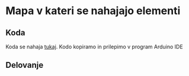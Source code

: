 # Mapa v kateri se nahajajo elementi
## Koda
Koda se nahaja [tukaj](JanUBenMpnakoda/JanUBenMpnakoda.ino).
Kodo kopiramo in prilepimo v program Arduino IDE



## Delovanje
